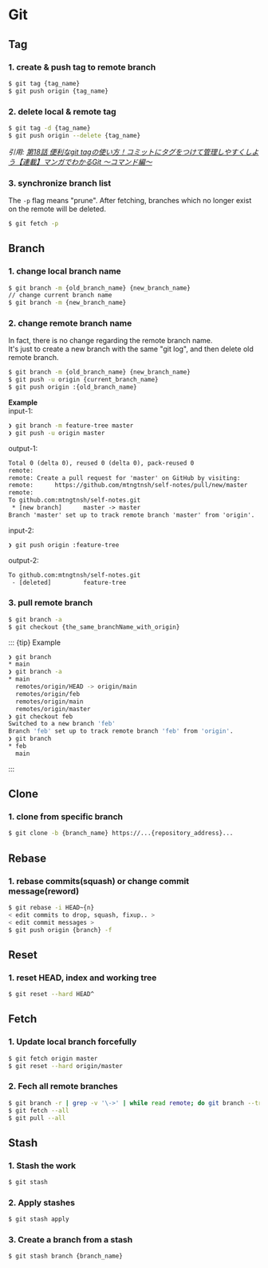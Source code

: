 # Git

## Tag

### 1. create & push tag to remote branch

```sh
$ git tag {tag_name}
$ git push origin {tag_name}
```

### 2. delete local & remote tag

```sh
$ git tag -d {tag_name}
$ git push origin --delete {tag_name}
```

*引用: [第18話 便利なgit tagの使い方！コミットにタグをつけて管理しやすくしよう【連載】マンガでわかるGit ～コマンド編～](https://www.r-staffing.co.jp/engineer/entry/20201120_1)*

### 3. synchronize branch list

The `-p` flag means "prune". After fetching, branches which no longer exist on the remote will be deleted.

```sh
$ git fetch -p
```

## Branch

### 1. change local branch name

```sh
$ git branch -m {old_branch_name} {new_branch_name}
// change current branch name
$ git branch -m {new_branch_name}
```

### 2. change remote branch name

In fact, there is no change regarding the remote branch name.  
It's just to create a new branch with the same "git log", and then delete old remote branch.  

```sh
$ git branch -m {old_branch_name} {new_branch_name}
$ git push -u origin {current_branch_name}
$ git push origin :{old_branch_name}
```

**Example**  
input-1:

```sh
❯ git branch -m feature-tree master
❯ git push -u origin master
```

output-1:

```tex
Total 0 (delta 0), reused 0 (delta 0), pack-reused 0
remote: 
remote: Create a pull request for 'master' on GitHub by visiting:
remote:      https://github.com/mtngtnsh/self-notes/pull/new/master
remote: 
To github.com:mtngtnsh/self-notes.git
 * [new branch]      master -> master
Branch 'master' set up to track remote branch 'master' from 'origin'.
```

input-2:

```sh
❯ git push origin :feature-tree 
```

output-2:

```tex
To github.com:mtngtnsh/self-notes.git
 - [deleted]         feature-tree
```

### 3. pull remote branch

```sh
$ git branch -a
$ git checkout {the_same_branchName_with_origin}
```

::: {tip} Example
```sh
❯ git branch
* main
❯ git branch -a
* main
  remotes/origin/HEAD -> origin/main
  remotes/origin/feb
  remotes/origin/main
  remotes/origin/master
❯ git checkout feb
Switched to a new branch 'feb'
Branch 'feb' set up to track remote branch 'feb' from 'origin'.
❯ git branch
* feb
  main
```
:::

## Clone

### 1. clone from specific branch

```sh
$ git clone -b {branch_name} https://...{repository_address}...
```

## Rebase

### 1. rebase commits(squash) or change commit message(reword)

```sh
$ git rebase -i HEAD~{n}
< edit commits to drop, squash, fixup.. >
< edit commit messages >
$ git push origin {branch} -f
```

## Reset

### 1. reset HEAD, index and working tree

```sh
$ git reset --hard HEAD^
```

## Fetch

### 1. Update local branch forcefully

```sh
$ git fetch origin master
$ git reset --hard origin/master
```

### 2. Fech all remote branches

```sh
$ git branch -r | grep -v '\->' | while read remote; do git branch --track "${remote#origin/}" "$remote"; done
$ git fetch --all
$ git pull --all
```

## Stash

### 1. Stash the work

```sh
$ git stash
```

### 2. Apply stashes

```sh
$ git stash apply
```

### 3. Create a branch from a stash

```sh
$ git stash branch {branch_name}
```
